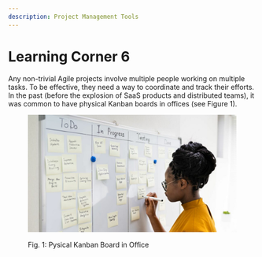 ```yaml
---
description: Project Management Tools
---
```


# Learning Corner 6

Any non-trivial Agile projects involve multiple people working on multiple tasks. To be effective, they need a way to coordinate and track their efforts. In the past (before the explosion of SaaS products and distributed teams), it was common to have physical Kanban boards in offices (see Figure 1).

<figure><img src="../.gitbook/assets/image.png" alt=""><figcaption><p>Fig. 1: Pysical Kanban Board in Office</p></figcaption></figure>

